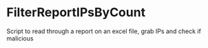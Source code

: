 # FilterReportIPsByCount
Script to read through a report on an excel file, grab IPs and check if malicious
